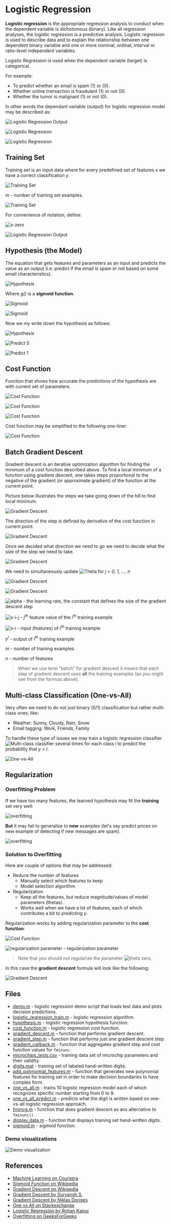 # Logistic Regression

**Logistic regression** is the appropriate regression analysis to conduct when the dependent variable is dichotomous (binary). Like all regression analyses, the logistic regression is a predictive analysis. Logistic regression is used to describe data and to explain the relationship between one dependent binary variable and one or more nominal, ordinal, interval or ratio-level independent variables.

Logistic Regression is used when the dependent variable (target) is categorical.

For example:

- To predict whether an email is spam (1) or (0).
- Whether online transaction is fraudulent (1) or not (0).
- Whether the tumor is malignant (1) or not (0).

In other words the dependant variable (output) for logistic regression model may be described as:

![Logistic Regression Output](../../images/logistic_regression/output.svg)

![Logistic Regression](https://cdn-images-1.medium.com/max/1600/1*4G0gsu92rPhN-co9pv1P5A@2x.png)

![Logistic Regression](https://cdn-images-1.medium.com/max/1200/1*KRhpHnucyX9Y5PMdjGvVFA.png)

## Training Set

Training set is an input data where for every predefined set of features _x_ we have a correct classification _y_.

![Training Set](../../images/logistic_regression/training-set-1.svg)

_m_ - number of training set examples.

![Training Set](../../images/logistic_regression/training-set-2.svg)

For convenience of notation, define:

![x-zero](../../images/logistic_regression/x-0.svg)

![Logistic Regression Output](../../images/logistic_regression/output.svg)

## Hypothesis (the Model)

The equation that gets features and parameters as an input and predicts the value as an output (i.e. predict if the email is spam or not based on some email characteristics).

![Hypothesis](../../images/logistic_regression/hypothesis-1.svg)

Where _g()_ is a **sigmoid function**.

![Sigmoid](../../images/logistic_regression/sigmoid.svg)

![Sigmoid](https://upload.wikimedia.org/wikipedia/commons/8/88/Logistic-curve.svg)

Now we my write down the hypothesis as follows:

![Hypothesis](../../images/logistic_regression/hypothesis-2.svg)

![Predict 0](../../images/logistic_regression/predict-0.svg)

![Predict 1](../../images/logistic_regression/predict-1.svg)

## Cost Function

Function that shows how accurate the predictions of the hypothesis are with current set of parameters.

![Cost Function](../../images/logistic_regression/cost-function-1.svg)

![Cost Function](../../images/logistic_regression/cost-function-4.svg)

![Cost Function](../../images/logistic_regression/cost-function-2.svg)

Cost function may be simplified to the following one-liner:

![Cost Function](../../images/logistic_regression/cost-function-3.svg)

## Batch Gradient Descent

Gradient descent is an iterative optimization algorithm for finding the minimum of a cost function described above. To find a local minimum of a function using gradient descent, one takes steps proportional to the negative of the gradient (or approximate gradient) of the function at the current point.

Picture below illustrates the steps we take going down of the hill to find local minimum.

![Gradient Descent](https://cdn-images-1.medium.com/max/1600/1*f9a162GhpMbiTVTAua_lLQ.png)

The direction of the step is defined by derivative of the cost function in current point.

![Gradient Descent](https://cdn-images-1.medium.com/max/1600/0*rBQI7uBhBKE8KT-X.png)

Once we decided what direction we need to go we need to decide what the size of the step we need to take.

![Gradient Descent](https://cdn-images-1.medium.com/max/1600/0*QwE8M4MupSdqA3M4.png)

We need to simultaneously update ![Theta](../../images/logistic_regression/theta-j.svg) for _j = 0, 1, ..., n_

![Gradient Descent](../../images/logistic_regression/gradient-descent-1.svg)

![Gradient Descent](../../images/logistic_regression/gradient-descent-2.svg)

![alpha](../../images/logistic_regression/alpha.svg) - the learning rate, the constant that defines the size of the gradient descent step

![x-i-j](../../images/logistic_regression/x-i-j.svg) - _j<sup>th</sup>_ feature value of the _i<sup>th</sup>_ training example

![x-i](../../images/logistic_regression/x-i.svg) - input (features) of _i<sup>th</sup>_ training example

_y<sup>i</sup>_ - output of _i<sup>th</sup>_ training example

_m_ - number of training examples

_n_ - number of features

> When we use term "batch" for gradient descent it means that each step of gradient descent uses **all** the training examples (as you might see from the formula above).

## Multi-class Classification (One-vs-All)

Very often we need to do not just binary (0/1) classification but rather multi-class ones, like:

- Weather: Sunny, Cloudy, Rain, Snow
- Email tagging: Work, Friends, Family

To handle these type of issues we may train a logistic regression classifier ![Multi-class classifier](../../images/logistic_regression/multi-class-classifier.svg) several times for each class _i_ to predict the probability that _y = i_.

![One-vs-All](https://i.stack.imgur.com/zKpJy.jpg)

## Regularization

### Overfitting Problem

If we have too many features, the learned hypothesis may fit the **training** set very well:

![overfitting](../../images/logistic_regression/overfitting-1.svg)

**But** it may fail to generalize to **new** examples (let's say predict prices on new example of detecting if new messages are spam).

![overfitting](https://cdncontribute.geeksforgeeks.org/wp-content/uploads/fittings.jpg)

### Solution to Overfitting

Here are couple of options that may be addressed:

- Reduce the number of features
    - Manually select which features to keep
    - Model selection algorithm
- Regularization
    - Keep all the features, but reduce magnitude/values of model parameters (thetas).
    - Works well when we have a lot of features, each of which contributes a bit to predicting _y_.

Regularization works by adding regularization parameter to the **cost function**:

![Cost Function](../../images/logistic_regression/cost-function-with-regularization.svg)

![regularization parameter](../../images/logistic_regression/lambda.svg) - regularization parameter

> Note that you should not regularize the parameter ![theta zero](../../images/logistic_regression/theta-0.svg).

In this case the **gradient descent** formula will look like the following:

![Gradient Descent](../../images/logistic_regression/gradient-descent-3.svg)

## Files

- [demo.m](./demo.m) - logistic regression demo script that loads test data and plots decision predictions.
- [logistic_regression_train.m](./logistic_regression_train.m) - logistic regression algorithm.
- [hypothesis.m](./hypothesis.m) - logistic regression hypothesis function.
- [cost_function.m](./cost_function.m) - logistic regression cost function.
- [gradient_descent.m](./gradient_descent.m) - function that performs gradient descent.
- [gradient_step.m](./gradient_step.m) - function that performs just one gradient descent step.
- [gradient_callback.m](./gradient_callback.m) - function that aggregates gradient step and cost function values for `fminunc`.
- [microchips_tests.csv](./microchips_tests.csv) - training data set of microchip parameters and their validity.
- [digits.mat](./digits.mat) - training set of labeled hand-written digits.
- [add_polynomial_features.m](./add_polynomial_features.m) - function that generates new polynomial features for training set in order to make decision boundaries to have complex form.
- [one_vs_all.m](./one_vs_all.m) - trains 10 logistic regression model each of which recognizes specific number starting from 0 to 9.
- [one_vs_all_predict.m](./one_vs_all_predict.m) - predicts what the digit is written based on one-vs-all logistic regression approach.
- [fmincg.m](./fmincg.m) - function that does gradient descent as ans alternative to `fminunc()`.
- [display_data.m](./display_data.m) - function that displays training set hand-written digits.
- [sigmoid.m](./sigmoid.m) - sigmoid function.

### Demo visualizations

![Demo visualization](../../images/logistic_regression/demo.png)

## References

- [Machine Learning on Coursera](https://www.coursera.org/learn/machine-learning)
- [Sigmoid Function on Wikipedia](https://en.wikipedia.org/wiki/Sigmoid_function)
- [Gradient Descent on Wikipedia](https://en.wikipedia.org/wiki/Gradient_descent)
- [Gradient Descent by Suryansh S.](https://hackernoon.com/gradient-descent-aynk-7cbe95a778da)
- [Gradient Descent by Niklas Donges](https://towardsdatascience.com/gradient-descent-in-a-nutshell-eaf8c18212f0)
- [One vs All on Stackexchange](https://stats.stackexchange.com/questions/318520/many-binary-classifiers-vs-single-multiclass-classifier)
- [Logistic Regression by Rohan Kapur](https://ayearofai.com/rohan-1-when-would-i-even-use-a-quadratic-equation-in-the-real-world-13f379edab3b)
- [Overfitting on GeeksForGeeks](https://www.geeksforgeeks.org/underfitting-and-overfitting-in-machine-learning/)
